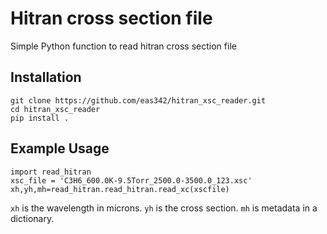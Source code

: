 # Hitran cross section file

Simple Python function to read hitran cross section file

## Installation

	git clone https://github.com/eas342/hitran_xsc_reader.git
	cd hitran_xsc_reader
	pip install .

## Example Usage

	import read_hitran
	xsc_file = 'C3H6_600.0K-9.5Torr_2500.0-3500.0_123.xsc'
	xh,yh,mh=read_hitran.read_hitran.read_xc(xscfile)

`xh` is the wavelength in microns. `yh` is the cross section. `mh` is metadata in a dictionary.
